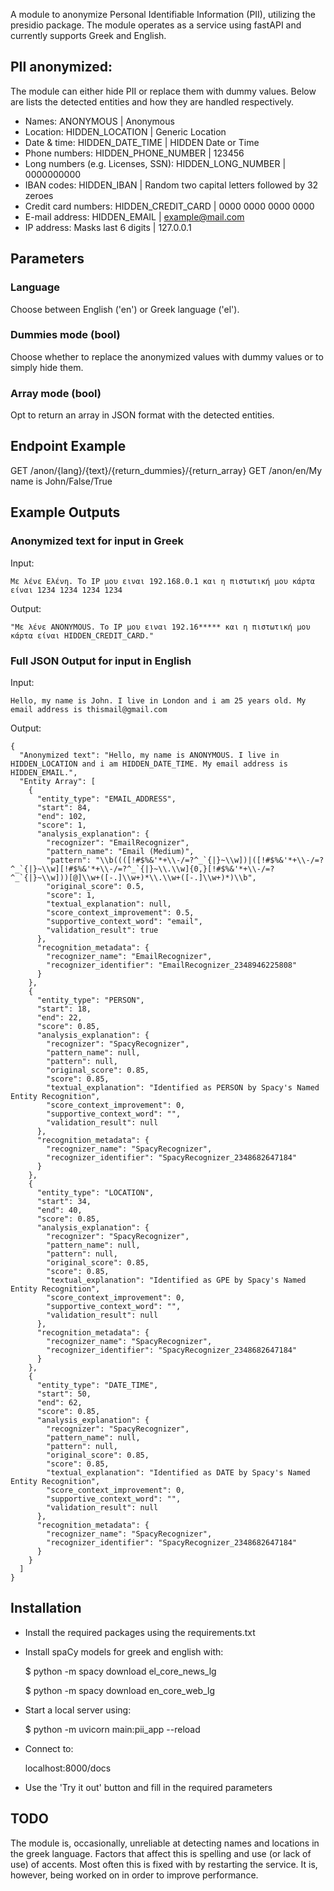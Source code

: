 A module to anonymize Personal Identifiable Information (PII), utilizing the presidio package. The module operates as a service using fastAPI and currently supports Greek and English.

## PII anonymized:

The module can either hide PII or replace them with dummy values. Below are lists the detected entities and how they are handled respectively.

- Names: ANONYMOUS | Anonymous
- Location: HIDDEN_LOCATION | Generic Location
- Date & time: HIDDEN_DATE_TIME | HIDDEN Date or Time 
- Phone numbers: HIDDEN_PHONE_NUMBER | 123456
- Long numbers (e.g. Licenses, SSN): HIDDEN_LONG_NUMBER | 0000000000
- IBAN codes: HIDDEN_IBAN | Random two capital letters followed by 32 zeroes
- Credit card numbers: HIDDEN_CREDIT_CARD | 0000 0000 0000 0000
- E-mail address: HIDDEN_EMAIL | example@mail.com
- IP address: Masks last 6 digits | 127.0.0.1


## Parameters 

### Language
Choose between English ('en') or Greek language ('el').

### Dummies mode (bool)
Choose whether to replace the anonymized values with dummy values or to simply hide them.

### Array mode (bool)
Opt to return an array in JSON format with the detected entities.


## Endpoint Example
GET /anon/{lang}/{text}/{return_dummies}/{return_array}
GET /anon/en/My name is John/False/True

## Example Outputs

### Anonymized text for input in Greek

Input:
```
Με λένε Ελένη. Το IP μου ειναι 192.168.0.1 και η πιστωτική μου κάρτα είναι 1234 1234 1234 1234
```

Output:
```
"Με λένε ANONYMOUS. Το IP μου ειναι 192.16***** και η πιστωτική μου κάρτα είναι HIDDEN_CREDIT_CARD."
```
### Full JSON Output for input in English

Input:
```
Hello, my name is John. I live in London and i am 25 years old. My email address is thismail@gmail.com
```

Output:
```
{
  "Anonymized text": "Hello, my name is ANONYMOUS. I live in HIDDEN_LOCATION and i am HIDDEN_DATE_TIME. My email address is HIDDEN_EMAIL.",
  "Entity Array": [
    {
      "entity_type": "EMAIL_ADDRESS",
      "start": 84,
      "end": 102,
      "score": 1,
      "analysis_explanation": {
        "recognizer": "EmailRecognizer",
        "pattern_name": "Email (Medium)",
        "pattern": "\\b((([!#$%&'*+\\-/=?^_`{|}~\\w])|([!#$%&'*+\\-/=?^_`{|}~\\w][!#$%&'*+\\-/=?^_`{|}~\\.\\w]{0,}[!#$%&'*+\\-/=?^_`{|}~\\w]))[@]\\w+([-.]\\w+)*\\.\\w+([-.]\\w+)*)\\b",
        "original_score": 0.5,
        "score": 1,
        "textual_explanation": null,
        "score_context_improvement": 0.5,
        "supportive_context_word": "email",
        "validation_result": true
      },
      "recognition_metadata": {
        "recognizer_name": "EmailRecognizer",
        "recognizer_identifier": "EmailRecognizer_2348946225808"
      }
    },
    {
      "entity_type": "PERSON",
      "start": 18,
      "end": 22,
      "score": 0.85,
      "analysis_explanation": {
        "recognizer": "SpacyRecognizer",
        "pattern_name": null,
        "pattern": null,
        "original_score": 0.85,
        "score": 0.85,
        "textual_explanation": "Identified as PERSON by Spacy's Named Entity Recognition",
        "score_context_improvement": 0,
        "supportive_context_word": "",
        "validation_result": null
      },
      "recognition_metadata": {
        "recognizer_name": "SpacyRecognizer",
        "recognizer_identifier": "SpacyRecognizer_2348682647184"
      }
    },
    {
      "entity_type": "LOCATION",
      "start": 34,
      "end": 40,
      "score": 0.85,
      "analysis_explanation": {
        "recognizer": "SpacyRecognizer",
        "pattern_name": null,
        "pattern": null,
        "original_score": 0.85,
        "score": 0.85,
        "textual_explanation": "Identified as GPE by Spacy's Named Entity Recognition",
        "score_context_improvement": 0,
        "supportive_context_word": "",
        "validation_result": null
      },
      "recognition_metadata": {
        "recognizer_name": "SpacyRecognizer",
        "recognizer_identifier": "SpacyRecognizer_2348682647184"
      }
    },
    {
      "entity_type": "DATE_TIME",
      "start": 50,
      "end": 62,
      "score": 0.85,
      "analysis_explanation": {
        "recognizer": "SpacyRecognizer",
        "pattern_name": null,
        "pattern": null,
        "original_score": 0.85,
        "score": 0.85,
        "textual_explanation": "Identified as DATE by Spacy's Named Entity Recognition",
        "score_context_improvement": 0,
        "supportive_context_word": "",
        "validation_result": null
      },
      "recognition_metadata": {
        "recognizer_name": "SpacyRecognizer",
        "recognizer_identifier": "SpacyRecognizer_2348682647184"
      }
    }
  ]
}

```

## Installation

- Install the required packages using the requirements.txt

- Install spaCy models for greek and english with:

    $ python -m spacy download el_core_news_lg
    
    $ python -m spacy download en_core_web_lg

- Start a local server using:

    $ python -m uvicorn main:pii_app --reload

- Connect to:

    localhost:8000/docs

- Use the 'Try it out' button and fill in the required parameters


## TODO

The module is, occasionally, unreliable at detecting names and locations in the greek language. Factors that affect this is spelling and use (or lack of use) of accents. Most often this is fixed with by restarting the service. It is, however, being worked on in order to improve performance.
